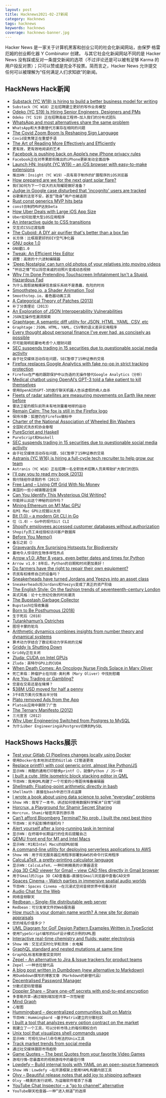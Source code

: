 ```yaml
---
layout: post
title: Hacknews2021-02-27新闻
category: Hacknews
tags: hacknews
keywords: hacknews
coverage: hacknews-banner.jpg
---
```


Hacker News 是一家关于计算机黑客和创业公司的社会化新闻网站，由保罗·格雷厄姆的创业孵化器 Y Combinator 创建。
与其它社会化新闻网站不同的是 Hacker News 没有踩或反对一条提交新闻的选项（不过评论还是可以被有足够 Karma 的用户投反对票）；只可以赞或是完全不投票。简而言之，Hacker News 允许提交任何可以被理解为“任何满足人们求知欲”的新闻。

## HackNews Hack新闻


- [Substack (YC W18) is hiring to build a better business model for writing](https://substack.com/jobs)
- `Substack（YC W18）正在招聘建立更好的写作业务模型`
- [Odeko (YC S19) Is Hiring Senior Engineers, Designers and PMs](https://angel.co/company/odeko-inc/jobs)
- `Odeko（YC S19）正在招聘高级工程师–加入我们的分布式团队`
- [WhatsApp and most alternatives share the same problem](https://stuker.com/2021/whatsapp-and-most-alternatives-share-the-same-problem/)
- `WhatsApp和大多数替代方案存在相同的问题`
- [The Covid Zoom Boom Is Reshaping Sign Language](https://www.scientificamerican.com/article/the-covid-zoom-boom-is-reshaping-sign-language/)
- `Covid变焦臂正在重塑手语`
- [The Art of Reading More Effectively and Efficiently](https://aliabdaal.com/read-more-effectively/)
- `更有效，更有效地阅读的艺术`
- [Facebook is pushing back on Apple’s new iPhone privacy rules](https://www.npr.org/2021/02/26/971367875/why-is-facebook-launching-an-all-out-war-on-apples-upcoming-iphone-update?t=1614351654558)
- `Facebook正在对苹果即将推出的iPhone更新发动全面战争`
- [Launch HN: Insight (YC W19) – an iOS browser with easy-to-make extensions](item?id=26276179)
- `推出HN：Insight（YC W19）–具有易于制作的扩展程序的iOS浏览器`
- [How prepared are we for the next giant solar flare?](https://www.forbes.com/sites/startswithabang/2021/02/26/ask-ethan-how-prepared-are-we-for-the-next-giant-solar-flare/)
- `我们如何为下一个巨大的太阳耀斑做好准备？`
- [Judge in Google case disturbed that 'incognito' users are tracked](https://www.bnnbloomberg.ca/judge-in-google-case-disturbed-that-even-incognito-users-are-tracked-1.1569065)
- `谷歌案的法官不安，甚至“隐身”用户也被追踪`
- [Rust const generics MVP hits beta](https://blog.rust-lang.org/2021/02/26/const-generics-mvp-beta.html)
- `const仿制药MVP达到beta`
- [How Uber Deals with Large iOS App Size](https://eng.uber.com/how-uber-deals-with-large-ios-app-size/)
- `Uber如何处理大型iOS应用程序`
- [An interactive guide to CSS transitions](https://www.joshwcomeau.com/animation/css-transitions/)
- `交互式CSS过渡指南`
- [The Cuboid: A DIY air purifier that's better than a box fan](https://dynomight.net/better-DIY-air-purifier.html)
- `长方体：比框扇更好的DIY空气净化器`
- [GNU poke 1.0](http://www.jemarch.net/poke-1.0-relnotes.html)
- `GNU戳1.0`
- [Tweak: An Efficient Hex Editor](https://www.chiark.greenend.org.uk/~sgtatham/tweak/)
- `调整：高效的十六进制编辑器`
- [‘Deep Nostalgia’ can turn old photos of your relatives into moving videos](https://gizmodo.com/deep-nostalgia-can-turn-old-photos-of-your-relatives-1846363190)
- `“怀旧之情”可以将您亲戚的旧照片变成动态视频`
- [Why I'm Done Pretending Touchscreen Infotainment Isn't a Stupid, Hazardous Fad](https://www.thedrive.com/news/39304/why-im-done-pretending-touchscreen-infotainment-isnt-a-stupid-hazardous-fad)
- `为什么我假装触摸屏信息娱乐系统不是愚蠢，危险的时尚`
- [Smoothstep.io, a Shader Animation Tool](https://smoothstep.io)
- `Smoothstep.io，着色器动画工具`
- [A Categorical Theory of Patches (2013)](https://arxiv.org/abs/1311.3903)
- `补丁分类理论（2013）`
- [An Exploration of JSON Interoperability Vulnerabilities](https://labs.bishopfox.com/tech-blog/an-exploration-of-json-interoperability-vulnerabilities)
- `JSON互操作性漏洞探索`
- [Graphtage: A semantic diff utility for JSON, HTML, YAML, CSV, etc](https://github.com/trailofbits/graphtage)
- `Graphtage：JSON，HTML，YAML，CSV等的语义差异实用程序`
- [Every thought about personal finance I've ever had, as concisely as possible](https://blog.aadilali.com/posts/personal-finance.html)
- `尽可能简明扼要地考虑个人理财问题`
- [SEC suspends trading in 15 securities due to questionable social media activity](https://www.reuters.com/article/us-retail-trading-sec/u-s-sec-suspends-trading-in-15-securities-due-to-questionable-social-media-activity-idUSKBN2AQ2VZ)
- `由于社交媒体活动存在问题，SEC暂停了15种证券的交易`
- [Firefox replaces Google Analytics with fake no-op in strict tracking protection](https://twitter.com/__jakub_g/status/1365400306767581185)
- `Firefox在严格的跟踪保护中以伪造的无操作替代Google Analytics（分析）`
- [Medical chatbot using OpenAI’s GPT-3 told a fake patient to kill themselves](https://artificialintelligence-news.com/2020/10/28/medical-chatbot-openai-gpt3-patient-kill-themselves/)
- `使用OpenAI的GPT-3的医疗聊天机器人告诉虚假的病人自杀`
- [Fleets of radar satellites are measuring movements on Earth like never before](https://www.sciencemag.org/news/2021/02/fleets-radar-satellites-are-measuring-movements-earth-never)
- `雷达卫星的舰队前所未有地测量着地球的运动`
- [Remain Calm: The fox is still in the Firefox logo](https://blog.mozilla.org/firefox/the-fox-is-still-in-the-firefox-logo/)
- `保持冷静：狐狸仍在Firefox徽标中`
- [Charter of the National Association of Wheeled Bin Washers](https://www.nawbw.co.uk/charter.php)
- `全国轮式洗衣机协会章程`
- [PureScript and Haskell](https://blog.drewolson.org/purescript-and-haskell)
- `PureScript和Haskell`
- [SEC suspends trading in 15 securities due to questionable social media activity](https://www.sec.gov/news/press-release/2021-35)
- `由于社交媒体活动存在问题，SEC暂停了15种证券的交易`
- [Astranis (YC W16) is hiring a full-cycle tech recruiter to help grow our team](https://jobs.lever.co/astranis/b99fb41e-325d-43ee-b82b-22218d32c07d)
- `Astranis（YC W16）正在招聘一名全职技术招聘人员来帮助扩大我们的团队`
- [I'll pay you to read my book (2013)](https://kk.org/thetechnium/ill-pay-you-to/)
- `我付钱给你读我的书（2013）`
- [Free Land – Living Off Grid With No Money](https://offgridpermaculture.com/Finding_Land/Free_Land___Living_Off_Grid_With_No_Money.html)
- `美国的一些小城镇赠送住房`
- [Can You Identify This Mysterious Old Writing?](https://www.wnep.com/mobile/article/news/local/wayne-county/can-you-identify-this-mysterious-old-writing/523-c317eaf7-5810-4cce-ab5f-3c669ef0ab2b)
- `你能辨认出这个神秘的旧作吗？`
- [Mining Ethereum on M1 Mac GPU](https://blog.yifangu.com/2021/02/26/mining-ethereum-on-a-m1-mac-gpu/)
- `在M1 Mac GPU上挖掘以太坊`
- [Bit (1.0) – a modern Git CLI in Go](https://github.com/chriswalz/bit/blob/master/README.md)
- `位（1.0）– Go中的现代Git CLI`
- [Shopify employees accessed customer databases without authorization](item?id=26281689)
- `Shopify员工未经授权访问客户数据库`
- [Before You Memo()](https://overreacted.io/before-you-memo/)
- `备忘之前（）`
- [Graveyards Are Surprising Hotspots for Biodiversity](https://www.scientificamerican.com/article/graveyards-are-surprising-hotspots-for-biodiversity/)
- `墓地令人惊讶的生物多样性热点`
- [Arrow v1.0: After 8 years, even better dates and times for Python](https://github.com/arrow-py/arrow)
- `Arrow v1.0：8年后，Python的日期和时间更加美好！`
- [Do farmers have the right to repair their own equipment?](https://www.albertafarmexpress.ca/news/do-farmers-have-the-right-to-repair-their-own-equipment/)
- `农民有权维修自己的设备吗？`
- [Sneakerheads have turned Jordans and Yeezys into an asset class](https://www.bloomberg.com/features/2021-sneaker-investment/)
- `Sneakerheads将Jordans和Yeezys变成了真正的资产阶级`
- [The English Style: On the fashion trends of seventeenth-century London](https://www.laphamsquarterly.org/roundtable/english-style)
- `英式风格：论十七世纪伦敦的时尚潮流`
- [The Bupstash Garbage Collector](https://acha.ninja/blog/the_bupstash_garbage_collector/)
- `Bupstash垃圾收集器`
- [Born to Be Posthumous (2018)](https://4columns.org/phillips-julie/born-to-be-posthumous)
- `生于死后（2018）`
- [Tutankhamun’s Ostriches](https://www.historytoday.com/archive/natural-histories/tutankhamuns-ostriches)
- `图坦卡蒙的鸵鸟`
- [Arithmetic dynamics combines insights from number theory and dynamical systems](https://www.quantamagazine.org/with-arithmetic-dynamics-mathematicians-unlock-new-insights-20210222/)
- `算术动力学结合了数论和动力学系统的见解`
- [Griddy Is Shutting Down](https://www.griddy.com/)
- `Griddy正在关闭`
- [Zluda: CUDA on Intel GPUs](https://github.com/vosen/ZLUDA)
- `Zluda：英特尔GPU上的CUDA`
- [When Death Comes: An Oncology Nurse Finds Solace in Mary Oliver](https://lithub.com/when-death-comes-an-oncology-nurse-finds-solace-in-mary-oliver/)
- `死亡来临：肿瘤护士在玛丽·奥利弗（Mary Oliver）中找到慰藉`
- [Are You Trading or Gambling?](https://investinglessons.substack.com/p/are-you-trading-or-gambling)
- `您是在交易还是在赌博？`
- [$38M USD moved for half a penny](https://nitter.42l.fr/WhaleAlertBch/status/1365427359264956416)
- `3千8百万美元仅售出半分钱`
- [Plato removed Ads from the App](https://platoteam.medium.com/killing-ads-e0e12073a923)
- `Plato从应用中删除了广告`
- [The Ternary Manifesto (2012)](https://homepage.divms.uiowa.edu/~jones/ternary/)
- `三元宣言（2012）`
- [Why Uber Engineering Switched from Postgres to MySQL](https://eng.uber.com/postgres-to-mysql-migration/)
- `为什么Uber Engineering从Postgres切换到MySQL`


## HackShows Hacks展示

- [ Test your Gitlab CI Pipelines changes locally using Docker](https://github.com/mdubourg001/glci)
- `使用Docker在本地测试您的Gitlab CI管道更改`
- [ Replace printf() with cool generic print, almost like Python/JS](https://github.com/exebook/generic-print)
- `显示HN：用酷的通用打印替换printf（），就像Python / JS一样`
- [ I built a cute, little isometric block stacking editor in QML](https://www.kdab.com/3d-block-building-game/)
- `节目HN：我用QML构建了一个可爱的小等距块堆叠编辑器`
- [ Shellmath: Floating-point arithmetic directly in bash](https://github.com/clarity20/shellmath)
- `Shellmath：直接在bash中进行浮点运算`
- [ I wrote a book about using data science to solve “everyday” problems](https://andrewnc.github.io/blog/everyday_data_science.html)
- `Show HN：我写了一本书，讲述如何使用数据科学解决“日常”问题`
- [ Horcrux, a Playground for Shamir Secret Sharing](https://francoisbest.com/horcrux)
- `Horcrux，Shamir秘密共享的游乐场`
- [ Can’t afford Bloomberg Terminal? No prob, I built the next best thing](https://github.com/DidierRLopes/GamestonkTerminal)
- `节目HN：买不起彭博终端机吗？`
- [ Alert yourself after a long-running task in terminal](https://gist.github.com/petethepig/2d29e8b7e2ebc808bfe760b632608966)
- `显示HN：在终端中长期运行的任务后提醒自己`
- [ QEMU front end for M1 and Intel Macs](https://mac.getutm.app/)
- `显示HN：M1和Intel Macs的QEMU前端`
- [ A command-line utility for deploying serverless applications to AWS](https://github.com/JakePartusch/serverlessui)
- `Show HN：用于将无服务器应用程序部署到AWS的命令行实用程序`
- [ CalcuLaTeX, a pretty-printing calculator language](https://mkhan45.github.io/CalcuLaTeX-Web/)
- `显示HN：CalcuLaTeX，一种印刷精美的计算器语言`
- [ Jiga 3D CAD viewer for Gmail – view CAD files directly in Gmail browser](https://chrome.google.com/webstore/detail/jiga-3d-cad-viewer-for-gm/ofhofniklkhiihhfmmckfgbekmfjaicn?hl=en&authuser=1)
- `用于Gmail的Jiga 3D CAD查看器–直接在Gmail浏览器中查看CAD文件`
- [ Spaces Cinema – Watch parties in immersive spatial audio worlds](https://www.movement.fm/cinema)
- `节目HN：Spaces Cinema –在沉浸式空间音频世界中观看派对`
- [ Audio Chat for the Web](https://github.com/QVDev/distributed-talker)
- `网络音频聊天`
- [ Redbean – Single-file distributable web server](https://justine.lol/redbean/index.html)
- `Redbean：可分发单文件的Web服务器`
- [ How much is your domain name worth? A new site for domain appraisals](https://peerideas.com)
- `您的域名价值多少？`
- [ UML Diagram for GoF Design Pattern Examples Written in TypeScript](https://github.com/takaakit/uml-diagram-for-typescript-design-pattern-examples)
- `使用TypeScript编写的GoF设计模式示例的UML图`
- [ Interactive real-time chemistry and fluids: water electrolysis](https://cselab.github.io/aphros/wasm/electrochem.html)
- `Show HN：交互式实时化学和流体：水电解`
- [ GraphQL standard and nested mutations at same time](https://graphql-api.com/blog/released-graphql-api-v07-with-mutations-and-nested-mutations/)
- `GraphQL标准和嵌套突变同时`
- [ Zepel - An alternative to Jira & Issue trackers for product teams](https://zepel.io)
- `Zepel –一种吉拉替代品`
- [ A blog post written in Dumbdown (new alternative to Markdown)](https://github.com/breck7/breckyunits.com/blob/main/scroll-beta.dd)
- `用Dumbdown撰写的博客文章（Markdown的新替代品）`
- [ Decentralised Password Manager](https://github.com/leCrypt)
- `分散式密码管理器`
- [ Doppler Share – Share one-off secrets with end-to-end encryption](https://share.doppler.com)
- `多普勒共享–通过端到端加密共享一次性秘密`
- [ Mind Graph](https://mind-graph.herokuapp.com/)
- `心智图`
- [ Hummingbard – decentralized communities built on Matrix](https://hummingbard.com/hummingbard/introducing-hummingbard)
- `节目HN：Hummingbard –基于Matrix建立的分散社区`
- [ I built a tool that analyzes every option contract on the market](http://wheelscreener.com)
- `我建立了一个工具，可以分析市场上的每份期权合约`
- [ Unix tool that visualizes shell commands usage](https://github.com/irevenko/tsukae)
- `显示HN：可视化Shell命令用法的Unix工具`
- [ Track market trends from social media](https://member.chatanalytic.com/demo/)
- `通过社交媒体跟踪市场趋势`
- [ Game Quotes – The best Quotes from your favorite Video Games](https://game-quotes.com/en)
- `游戏行情–您最喜欢的视频游戏中的最佳行情`
- [ Lowdefy – Build internal tools with YAML on an open-source framework](https://lowdefy.com/)
- `Show HN：Lowdefy –在开源框架上使用YAML构建内部工具`
- [ Olvy – Beautiful release notes that add joy to shipping software](https://olvy.co)
- `Olvy –精美的发行说明，为运输软件增添了乐趣`
- [ YouTube Chat Inspector – a “go to channel” alternative](https://1.err.tokyo/)
- `YouTube聊天检查器–一种“进入频道”的选择`

